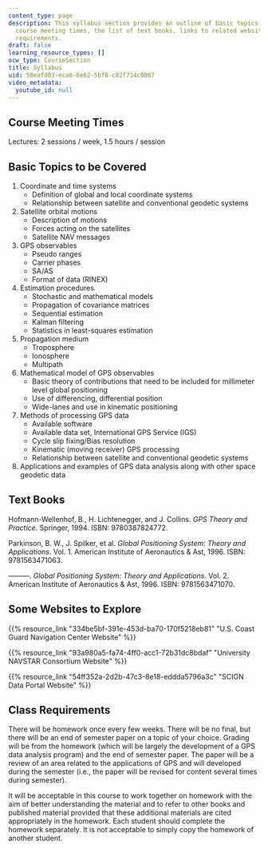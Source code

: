 ```yaml
---
content_type: page
description: This syllabus section provides an outline of basic topics to be covered,
  course meeting times, the list of text books, links to related websites, and class
  requirements.
draft: false
learning_resource_types: []
ocw_type: CourseSection
title: Syllabus
uid: 58eafd03-eca6-6e62-5bf8-c82f714c0867
video_metadata:
  youtube_id: null
---
```

## Course Meeting Times

Lectures: 2 sessions / week, 1.5 hours / session

## Basic Topics to be Covered

1. Coordinate and time systems
    - Definition of global and local coordinate systems
    - Relationship between satellite and conventional geodetic systems
2. Satellite orbital motions
    - Description of motions
    - Forces acting on the satellites
    - Satellite NAV messages
3. GPS observables
    - Pseudo ranges
    - Carrier phases
    - SA/AS
    - Format of data (RINEX)
4. Estimation procedures
    - Stochastic and mathematical models
    - Propagation of covariance matrices
    - Sequential estimation
    - Kalman filtering
    - Statistics in least-squares estimation
5. Propagation medium
    - Troposphere
    - Ionosphere
    - Multipath
6. Mathematical model of GPS observables
    - Basic theory of contributions that need to be included for millimeter level global positioning
    - Use of differencing, differential position
    - Wide-lanes and use in kinematic positioning
7. Methods of processing GPS data
    - Available software
    - Available data set, International GPS Service (IGS)
    - Cycle slip fixing/Bias resolution
    - Kinematic (moving receiver) GPS processing
    - Relationship between satellite and conventional geodetic systems
8. Applications and examples of GPS data analysis along with other space geodetic data

## Text Books

Hofmann-Wellenhof, B., H. Lichtenegger, and J. Collins. *GPS Theory and Practice*. Springer, 1994. ISBN: 9780387824772.

Parkinson, B. W., J. Spilker, et al. *Global Positioning System: Theory and Applications*. Vol. 1. American Institute of Aeronautics & Ast, 1996. ISBN: 9781563471063.

———. *Global Positioning System: Theory and Applications*. Vol. 2. American Institute of Aeronautics & Ast, 1996. ISBN: 9781563471070.

## Some Websites to Explore

{{% resource_link "334be5bf-391e-453d-ba70-170f5218eb81" "U.S. Coast Guard Navigation Center Website" %}}

{{% resource_link "93a980a5-fa74-4ff0-acc1-72b31dc8bdaf" "University NAVSTAR Consortium Website" %}}

{{% resource_link "54ff352a-2d2b-47c3-8e18-eddda5796a3c" "SCIGN Data Portal Website" %}}

## Class Requirements

There will be homework once every few weeks. There will be no final, but there will be an end of semester paper on a topic of your choice. Grading will be from the homework (which will be largely the development of a GPS data analysis program) and the end of semester paper. The paper will be a review of an area related to the applications of GPS and will developed during the semester (i.e., the paper will be revised for content several times during semester).

It will be acceptable in this course to work together on homework with the aim of better understanding the material and to refer to other books and published material provided that these additional materials are cited appropriately in the homework. Each student should complete the homework separately. It is not acceptable to simply copy the homework of another student.